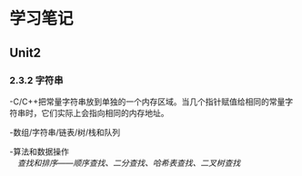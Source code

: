 # 学习笔记


## Unit2
### 2.3.2 字符串
-C/C++把常量字符串放到单独的一个内存区域。当几个指针赋值给相同的常量字符串时，它们实际上会指向相同的内存地址。

-数组/字符串/链表/树/栈和队列   

-算法和数据操作  
&ensp;&ensp;*查找和排序——顺序查找、二分查找、哈希表查找、二叉树查找
&ensp;&ensp;*
